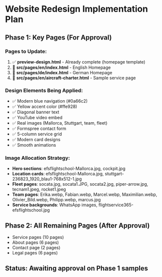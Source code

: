 # Website Redesign Implementation Plan

## Phase 1: Key Pages (For Approval)

### Pages to Update:
1. ✅ **preview-design.html** - Already complete (homepage template)
2. 🔄 **src/pages/en/index.html** - English Homepage
3. 🔄 **src/pages/de/index.html** - German Homepage
4. 🔄 **src/pages/en/aircraft-charter.html** - Sample service page

### Design Elements Being Applied:
- ✅ Modern blue navigation (#0a66c2)
- ✅ Yellow accent color (#ffe928)
- ✅ Diagonal banner text
- ✅ YouTube video embed
- ✅ Real images (Mallorca, Stuttgart, team, fleet)
- ✅ Formspree contact form
- ✅ 5-column service grid
- ✅ Modern card designs
- ✅ Smooth animations

### Image Allocation Strategy:
- **Hero sections**: efsflightschool-Mallorca.jpg, cockpit.jpg
- **Location cards**: efsflightschool-Mallorca.jpg, stuttgart-236823_1920_blau1-768x512-1.jpg
- **Fleet pages**: socata.jpg, socata1.JPG, socata2.jpg, piper-arrow.jpg, tecnam1.jpeg, rocket1.jpeg
- **Team pages**: Erika.webp, Fabian.webp, Marcel.webp, Maximilian.webp, Olivier_Bild.webp, Philipp.webp, marcus.jpg
- **Service backgrounds**: WhatsApp images, flightservice365-efsflightschool.jpg

## Phase 2: All Remaining Pages (After Approval)
- Service pages (10 pages)
- About pages (6 pages)
- Contact page (2 pages)
- Legal pages (6 pages)

## Status: Awaiting approval on Phase 1 samples
